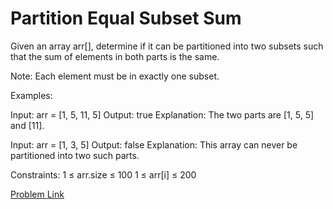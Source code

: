 # Partition Equal Subset Sum

Given an array arr[], determine if it can be partitioned into two subsets such that the sum of elements in both parts is the same.

Note: Each element must be in exactly one subset.

Examples:

Input: arr = [1, 5, 11, 5]
Output: true
Explanation: The two parts are [1, 5, 5] and [11].

Input: arr = [1, 3, 5]
Output: false
Explanation: This array can never be partitioned into two such parts.

Constraints:
1 ≤ arr.size ≤ 100
1 ≤ arr[i] ≤ 200

[Problem Link](https://www.geeksforgeeks.org/problems/subset-sum-problem2014/1)